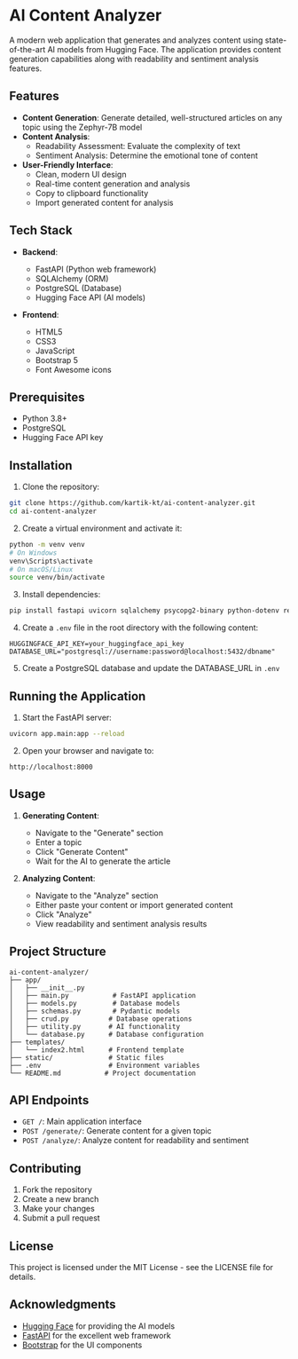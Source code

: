 # AI Content Analyzer

A modern web application that generates and analyzes content using state-of-the-art AI models from Hugging Face. The application provides content generation capabilities along with readability and sentiment analysis features.

## Features

- **Content Generation**: Generate detailed, well-structured articles on any topic using the Zephyr-7B model
- **Content Analysis**:
  - Readability Assessment: Evaluate the complexity of text
  - Sentiment Analysis: Determine the emotional tone of content
- **User-Friendly Interface**:
  - Clean, modern UI design
  - Real-time content generation and analysis
  - Copy to clipboard functionality
  - Import generated content for analysis

## Tech Stack

- **Backend**:
  - FastAPI (Python web framework)
  - SQLAlchemy (ORM)
  - PostgreSQL (Database)
  - Hugging Face API (AI models)

- **Frontend**:
  - HTML5
  - CSS3
  - JavaScript
  - Bootstrap 5
  - Font Awesome icons

## Prerequisites

- Python 3.8+
- PostgreSQL
- Hugging Face API key

## Installation

1. Clone the repository:
```bash
git clone https://github.com/kartik-kt/ai-content-analyzer.git
cd ai-content-analyzer
```

2. Create a virtual environment and activate it:
```bash
python -m venv venv
# On Windows
venv\Scripts\activate
# On macOS/Linux
source venv/bin/activate
```

3. Install dependencies:
```bash
pip install fastapi uvicorn sqlalchemy psycopg2-binary python-dotenv requests jinja2 python-multipart
```

4. Create a `.env` file in the root directory with the following content:
```
HUGGINGFACE_API_KEY=your_huggingface_api_key
DATABASE_URL="postgresql://username:password@localhost:5432/dbname"
```

5. Create a PostgreSQL database and update the DATABASE_URL in `.env`

## Running the Application

1. Start the FastAPI server:
```bash
uvicorn app.main:app --reload
```

2. Open your browser and navigate to:
```
http://localhost:8000
```

## Usage

1. **Generating Content**:
   - Navigate to the "Generate" section
   - Enter a topic
   - Click "Generate Content"
   - Wait for the AI to generate the article

2. **Analyzing Content**:
   - Navigate to the "Analyze" section
   - Either paste your content or import generated content
   - Click "Analyze"
   - View readability and sentiment analysis results

## Project Structure

```
ai-content-analyzer/
├── app/
│   ├── __init__.py
│   ├── main.py           # FastAPI application
│   ├── models.py         # Database models
│   ├── schemas.py        # Pydantic models
│   ├── crud.py          # Database operations
│   ├── utility.py       # AI functionality
│   └── database.py      # Database configuration
├── templates/
│   └── index2.html      # Frontend template
├── static/              # Static files
├── .env                 # Environment variables
└── README.md           # Project documentation
```

## API Endpoints

- `GET /`: Main application interface
- `POST /generate/`: Generate content for a given topic
- `POST /analyze/`: Analyze content for readability and sentiment

## Contributing

1. Fork the repository
2. Create a new branch
3. Make your changes
4. Submit a pull request

## License

This project is licensed under the MIT License - see the LICENSE file for details.

## Acknowledgments

- [Hugging Face](https://huggingface.co/) for providing the AI models
- [FastAPI](https://fastapi.tiangolo.com/) for the excellent web framework
- [Bootstrap](https://getbootstrap.com/) for the UI components 
